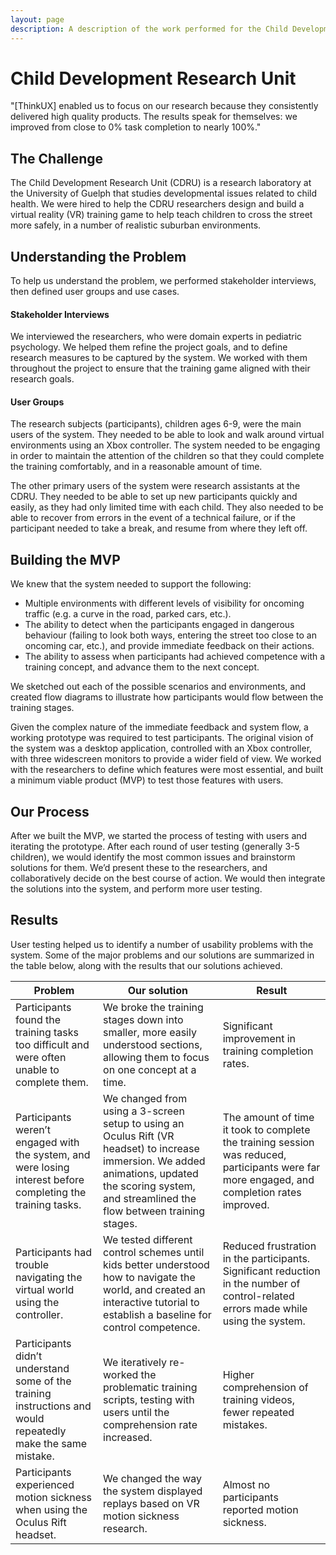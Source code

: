 ```yaml
---
layout: page
description: A description of the work performed for the Child Development Research Unit, including user interviews, minimum viable product, prototyping, usability testing.
---
```

<div class="row case-study">
  <div class="col-xs-12 col-sm-8 col-sm-offset-2">
    <h1>Child Development Research Unit</h1>
  </div>
</div>

<div class="row case-study">
  <div class="col-xs-12 col-sm-8 col-sm-offset-2">
    <div class="testimonial">
      <p>"[ThinkUX] enabled us to focus on our research because they consistently delivered high quality products. The results speak for themselves: we improved from close to 0% task completion to nearly 100%."</p>
    </div>
  </div>
</div>

<div class="row case-study">
  <div class="col-xs-12 col-sm-6 col-sm-offset-3">
    <h2>The Challenge</h2>
    <p>The Child Development Research Unit (CDRU) is a research laboratory at the University of Guelph that studies developmental issues related to child health. We were hired to help the CDRU researchers design and build a virtual reality (VR) training game to help teach children to cross the street more safely, in a number of realistic suburban environments.</p>
  </div>
</div>

<div class="row case-study">
  <div class="col-xs-12 col-sm-6 col-sm-offset-3">
    <h2>Understanding the Problem</h2>
    <p>To help us understand the problem, we performed stakeholder interviews, then defined user groups and use cases.</p>
    <h4>Stakeholder Interviews</h4>
    <p>We interviewed the researchers, who were domain experts in pediatric psychology. We helped them refine the project goals, and to define research measures to be captured by the system. We worked with them throughout the project to ensure that the training game aligned with their research goals.</p>
    <h4>User Groups</h4>
    <p>The research subjects (participants), children ages 6-9, were the main users of the system. They needed to be able to look and walk around virtual environments using an Xbox controller. The system needed to be engaging in order to maintain the attention of the children so that they could complete the training comfortably, and in a reasonable amount of time.</p>
    <p>The other primary users of the system were research assistants at the CDRU. They needed to be able to set up new participants quickly and easily, as they had only limited time with each child. They also needed to be able to recover from errors in the event of a technical failure, or if the participant needed to take a break, and resume from where they left off.</p>
  </div>
</div>

<div class="row case-study">
  <div class="col-xs-12 col-sm-6 col-sm-offset-3">
    <h2>Building the MVP</h2>
    <p>We knew that the system needed to support the following:</p>
    <ul>
      <li>Multiple environments with different levels of visibility for oncoming traffic (e.g. a curve in the road, parked cars, etc.).</li>
      <li>The ability to detect when the participants engaged in dangerous behaviour (failing to look both ways, entering the street too close to an oncoming car, etc.), and provide immediate feedback on their actions.</li>
      <li>The ability to assess when participants had achieved competence with a training concept, and advance them to the next concept.</li>
    </ul>
    <p>We sketched out each of the possible scenarios and environments, and created flow diagrams to illustrate how participants would flow between the training stages.</p>
    <p>Given the complex nature of the immediate feedback and system flow, a working prototype was required to test participants. The original vision of the system was a desktop application, controlled with an Xbox controller, with three widescreen monitors to provide a wider field of view. We worked with the researchers to define which features were most essential, and built a minimum viable product (MVP) to test those features with users.</p>
  </div>
</div>

<div class="row case-study">
  <div class="col-xs-12 col-sm-6 col-sm-offset-3">
    <h2>Our Process</h2>
    <p>After we built the MVP, we started the process of testing with users and iterating the prototype. After each round of user testing (generally 3-5 children), we would identify the most common issues and brainstorm solutions for them. We’d present these to the researchers, and collaboratively decide on the best course of action. We would then integrate the solutions into the system, and perform more user testing.</p>
  </div>
</div>

<div class="row case-study">
  <div class="col-xs-12 col-sm-6 col-sm-offset-3">
    <h2>Results</h2>
    <p>User testing helped us to identify a number of usability problems with the system. Some of the major problems and our solutions are summarized in the table below, along with the results that our solutions achieved.</p>
  </div>
</div>

<div class="row">
  <div class="col-xs-12 col-sm-8 col-sm-offset-2">
    <table class="table table-responsive">
      <thead>
        <th>Problem</th>
        <th>Our solution</th>
        <th>Result</th>
      </thead>
      <tbody>
        <tr>
          <td>Participants found the training tasks too difficult and were often unable to complete them.</td>
          <td>We broke the training stages down into smaller, more easily understood sections, allowing them to focus on one concept at a time.</td>
          <td>Significant improvement in training completion rates.</td>
        </tr>
        <tr>
          <td>Participants  weren’t engaged with the system, and were losing interest before completing the training tasks.</td>
          <td>We changed from using a 3-screen setup to using an Oculus Rift (VR headset) to increase immersion. We added animations, updated the scoring system, and streamlined the flow between training stages.</td>
          <td>The amount of time it took to complete the training session was reduced, participants were far more engaged, and completion rates improved.</td>
        </tr>
        <tr>
          <td>Participants had trouble navigating the virtual world using the controller.</td>
          <td>We tested different control schemes until kids better understood how to navigate the world, and created an interactive tutorial to establish a baseline for control competence.</td>
          <td>Reduced frustration in the participants. Significant reduction in the number of control-related errors made while using the system.</td>
        </tr>
        <tr>
          <td>Participants didn’t understand some of the training instructions and would repeatedly make the same mistake.</td>
          <td>We iteratively re-worked the problematic training scripts, testing with users until the comprehension rate increased.</td>
          <td>Higher comprehension of training videos, fewer repeated mistakes.</td>
        </tr>
        <tr>
          <td>Participants experienced motion sickness when using the Oculus Rift headset.</td>
          <td>We changed the way the system displayed replays based on VR motion sickness research.</td>
          <td>Almost no participants reported motion sickness.</td>
        </tr>
      </tbody>
    </table>
  </div>
</div>
